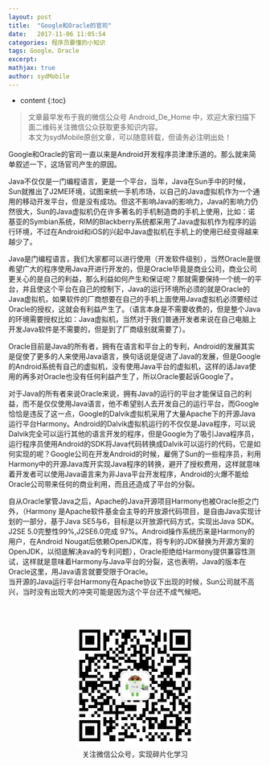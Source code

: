 ```yaml
---
layout: post
title:  "Google和Oracle的官司"
date:   2017-11-06 11:05:54
categories: 程序员要懂的小知识
tags: Google、Oracle
excerpt: 
mathjax: true
author: sydMobile
---
```

* content
{:toc}















> 文章最早发布于我的微信公众号  Android_De_Home 中，欢迎大家扫描下面二维码关注微信公众获取更多知识内容。            
本文为sydMobile原创文章，可以随意转载，但请务必注明出处！


Google和Oracle的官司一直以来是Android开发程序员津津乐道的。那么就来简单叙述一下，这场官司产生的原因。    

Java不仅仅是一门编程语言，更是一个平台，当年，Java在Sun手中的时候，Sun就推出了J2ME环境，试图来统一手机市场，以自己的Java虚拟机作为一个通用的移动开发平台，但是没有成功。但这不影响Java的影响力，Java的影响力仍然很大，Sun的Java虚拟机仍在许多著名的手机制造商的手机上使用，比如：诺基亚的Symbian系统，RIM的Blackberry系统都采用了Java虚拟机作为程序的运行环境，不过在Android和iOS的兴起中Java虚拟机在手机上的使用已经变得越来越少了。

Java是门编程语言，我们大家都可以进行使用（开发软件级别），当然Oracle是很希望广大的程序使用Java开进行开发的，但是Oracle毕竟是商业公司，商业公司更关心的是自己的利益，那么利益如何产生和保证呢？那就需要保持一个统一的平台，并且使这个平台在自己的控制下，Java的运行环境所必须的就是Oracle的Java虚拟机，如果软件的厂商想要在自己的手机上面使用Java虚拟机必须要经过Oracle的授权，这就会有利益产生了。（语言本身是不需要收费的，但是整个Java的环境需要授权比如：Java虚拟机，当然对于我们普通开发者来说在自己电脑上开发Java软件是不需要的，但是到了厂商级别就需要了）。   

Oracle目前是Java的所有者，拥有在语言和平台上的专利，Android的发展其实是促使了更多的人来使用Java语言，换句话说是促进了Java的发展，但是Google的Android系统有自己的虚拟机，没有使用Java平台的虚拟机，这样的话Java使用的再多对Oracle也没有任何利益产生了，所以Oracle要起诉Google了。   

对于Java的所有者来说Oracle来说，拥有Java的运行的平台才能保证自己的利益，而不是仅仅使用Java语言，他不希望别人去开发自己的运行平台，而Google恰恰是违反了这一点，Google的Dalvik虚拟机采用了大量Apache下的开源Java运行平台Harmony。Android的Dalvik虚拟机运行的不仅仅是Java程序，可以说Dalvik完全可以运行其他的语言开发的程序，但是Google为了吸引Java程序员，运行程序员使用Android的SDK将Java代码转换成Dalvik可以运行的代码，它是如何实现的呢？Google公司在开发Android的时候，雇佣了Sun的一些程序员，利用Harmony中的开源Java库开实现Java程序的转换，避开了授权费用，这样就意味着开发者可以使用Java语言来为非Java平台开发程序，Android的火爆不能给Oracle公司带来任何的商业利用，而且还造成了平台的分裂。  

自从Oracle掌管Java之后，Apache的Java开源项目Harmony也被Oracle拒之门外，（Harmony 是Apache软件基金会主导的开放源代码项目，是自由Java实现计划的一部分，基于Java SE5与6，目标是以开放源代码方式，实现出Java SDK。J2SE 5.0完整性99%,J2SE6.0完成 97%。Android操作系统历来是Harmony的用户，在Android Nougat后依赖OpenJDK库，将专利的JDK替换为开源方案的OpenJDK，以彻底解决ava的专利问题），Oracle拒绝给Harmony提供兼容性测试，这样就是意味着Harmony与Java平台的分裂，这也表明，Java的版本在Oracle这里，用Java语言就要受限于Oracle。  
当开源的Java运行平台Harmony在Apache协议下出现的时候，Sun公司就不高兴，当时没有出现大的冲突可能是因为这个平台还不成气候吧。

<br />
<br />
<p align="center">
<img alt="AndroidInterviewQuestions" src="https://raw.githubusercontent.com/sydmobile/sydmobile.github.io/master/pic/myqr.png"><br />
  关注微信公众号，实现碎片化学习
</p>

